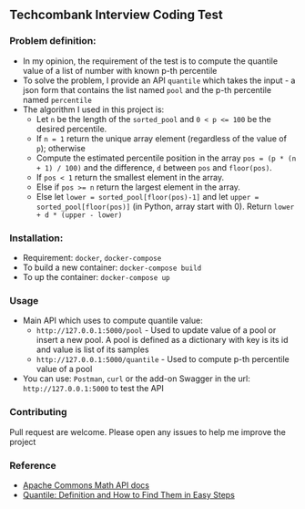 ## Techcombank Interview Coding Test

### Problem definition:
- In my opinion, the requirement of the test is to compute the quantile value of a list of number with known p-th percentile
- To solve the problem, I provide an API `quantile` which takes the input - a json form that contains the list named `pool` and the p-th percentile named `percentile`
- The algorithm I used in this project is:
    - Let `n` be the length of the `sorted_pool` and `0 < p <= 100` be the desired percentile.
    - If `n = 1` return the unique array element (regardless of the value of `p`); otherwise
    - Compute the estimated percentile position in the array `pos = (p * (n + 1) / 100)` and the difference, `d` between `pos` and `floor(pos)`.
    - If `pos < 1` return the smallest element in the array.
    - Else if `pos >= n` return the largest element in the array.
    - Else let `lower = sorted_pool[floor(pos)-1]` and let `upper = sorted_pool[floor(pos)]` (in Python, array start with 0). Return `lower + d * (upper - lower)`
### Installation:
- Requirement: `docker`, `docker-compose`
- To build a new container: `docker-compose build`
- To up the container: `docker-compose up`
### Usage
- Main API which uses to compute quantile value:
    - `http://127.0.0.1:5000/pool` - Used to update value of a pool or insert a new pool. A pool is defined as a dictionary with key is its id and value is list of its samples  
    - `http://127.0.0.1:5000/quantile` - Used to compute p-th percentile value of a pool
- You can use: `Postman`, `curl` or the add-on Swagger in the url: `http://127.0.0.1:5000` to test the API    
### Contributing
Pull request are welcome. Please open any issues to help me improve the project
### Reference
- [Apache Commons Math API docs](https://commons.apache.org/proper/commons-math/javadocs/api-3.5/org/apache/commons/math3/stat/descriptive/rank/Percentile.html)
- [Quantile: Definition and How to Find Them in Easy Steps](https://www.statisticshowto.com/quantile-definition-find-easy-steps/)

    

